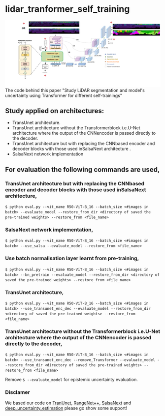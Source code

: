 # lidar_tranformer_self_training
![alt text](https://github.com/MoHassoubah/lidar_tranformer_self_training/blob/main/arch.png)
The code behind this paper "Study LiDAR segmentation and  model's uncertainty using Transformer for different self-trainings"
## Study applied on architectures:
* TransUnet architecture.
* TransUnet  architecture without the Transformerblock i.e.U-Net architecture where the output of the CNNencoder is passed directly to the decoder.
* TransUnet architecture but with replacing the CNNbased  encoder  and  decoder  blocks  with  those  used  inSalsaNext architecture .
* SalsaNext network implementation

## For evaluation the following commands are used,

  ### TransUnet architecture but with replacing the CNNbased  encoder  and  decoder  blocks  with  those  used  inSalsaNext architecture,
  
```$ python eval.py --vit_name R50-ViT-B_16 --batch_size <#images in batch> --evaluate_model --restore_from_dir <directory of saved the pre-trained weights> --restore_from <file_name>```

  
  ### SalsaNext network implementation,
  
```$ python eval.py --vit_name R50-ViT-B_16 --batch_size <#images in batch> --use_salsa --evaluate_model --restore_from <file_name>```

   ### Use batch normalisation layer learnt from pre-training,
  
```$ python eval.py --vit_name R50-ViT-B_16 --batch_size <#images in batch> --bn_pretrain --evaluate_model --restore_from_dir <directory of saved the pre-trained weights> --restore_from <file_name>```
  
  ### TransUnet architecture,
  
```$ python eval.py --vit_name R50-ViT-B_16 --batch_size <#images in batch> --use_transunet_enc_dec --evaluate_model --restore_from_dir <directory of saved the pre-trained weights> --restore_from <file_name>```

  ### TransUnet  architecture without the Transformerblock i.e.U-Net architecture where the output of the CNNencoder is passed directly to the decoder,
  
```$ python eval.py --vit_name R50-ViT-B_16 --batch_size <#images in batch> --use_transunet_enc_dec --remove_Transformer --evaluate_model --restore_from_dir <directory of saved the pre-trained weights> --restore_from <file_name>```
  
Remove ```$ --evaluate_model``` for epistemic uncertainty evaluation.
  
### Disclamer

We based our code on [TranUnet](https://github.com/Beckschen/TransUNet), [RangeNet++](https://github.com/PRBonn/lidar-bonnetal), [SalsaNext](https://github.com/Halmstad-University/SalsaNext) and  [deep_uncertainty_estimation](https://github.com/uzh-rpg/deep_uncertainty_estimation) please go show some support!
